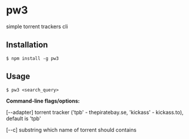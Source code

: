 # pw3

simple torrent trackers cli

## Installation

```
$ npm install -g pw3
```

## Usage

```
$ pw3 <search_query>
```

__Command-line flags/options:__

[--adapter]  torrent tracker ('tpb' - thepiratebay.se, 'kickass' - kickass.to), default is 'tpb'

[--c] substring which name of torrent should contains

